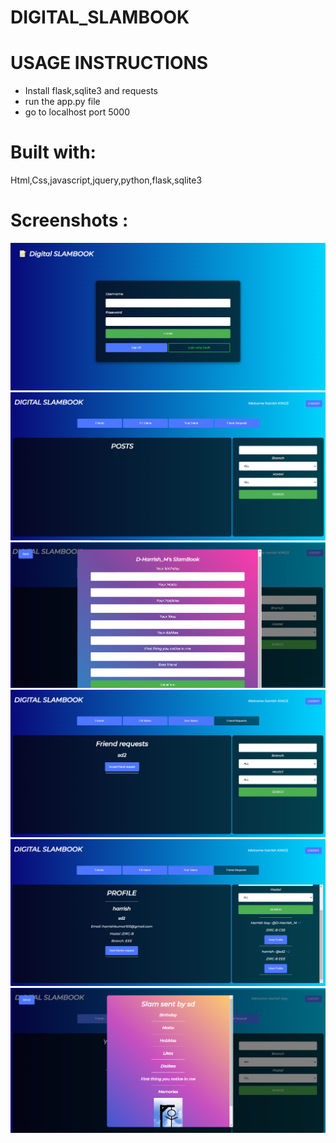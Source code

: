 # DIGITAL_SLAMBOOK
  
# USAGE INSTRUCTIONS
  * Install flask,sqlite3 and requests 
  * run the app.py file
  * go to localhost port 5000
   
# Built with:
  Html,Css,javascript,jquery,python,flask,sqlite3
  
# Screenshots :

<img src = 'https://github.com/mharrish7/DIGITAL_SLAMBOOK/blob/main/screenshots/1.png?raw=true' />
<img src = 'https://github.com/mharrish7/DIGITAL_SLAMBOOK/blob/main/screenshots/2.png?raw=true' />
<img src = 'https://github.com/mharrish7/DIGITAL_SLAMBOOK/blob/main/screenshots/3.png?raw=true' />
<img src = 'https://github.com/mharrish7/DIGITAL_SLAMBOOK/blob/main/screenshots/4.png?raw=true' />
<img src = 'https://github.com/mharrish7/DIGITAL_SLAMBOOK/blob/main/screenshots/5.png?raw=true' />
<img src = 'https://github.com/mharrish7/DIGITAL_SLAMBOOK/blob/main/screenshots/6.png?raw=true' />










